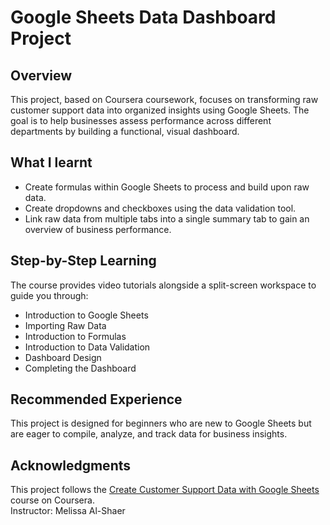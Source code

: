 # Google Sheets Data Dashboard Project

## Overview
This project, based on Coursera coursework, focuses on transforming raw customer support data into organized insights using Google Sheets. The goal is to help businesses assess performance across different departments by building a functional, visual dashboard.

## What I learnt
- Create formulas within Google Sheets to process and build upon raw data.
- Create dropdowns and checkboxes using the data validation tool.
- Link raw data from multiple tabs into a single summary tab to gain an overview of business performance.

## Step-by-Step Learning
The course provides video tutorials alongside a split-screen workspace to guide you through:
- Introduction to Google Sheets
- Importing Raw Data
- Introduction to Formulas
- Introduction to Data Validation
- Dashboard Design
- Completing the Dashboard

## Recommended Experience
This project is designed for beginners who are new to Google Sheets but are eager to compile, analyze, and track data for business insights.

## Acknowledgments
This project follows the [Create Customer Support Data with Google Sheets](https://www.coursera.org/projects/create-customer-support-data-with-google-sheets) course on Coursera.  
Instructor: Melissa Al-Shaer

